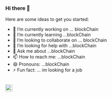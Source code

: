 ### Hi there 👋

Here are some ideas to get you started:

- 🔭 I’m currently working on ... blockChain
- 🌱 I’m currently learning ...blockChain
- 👯 I’m looking to collaborate on ... blockChain
- 🤔 I’m looking for help with ...blockChain
- 💬 Ask me about ...blockChain
- 📫 How to reach me: ...blockChain
- 😄 Pronouns: ...blockChain
- ⚡ Fun fact: ... im looking for a job

<br/>



<a href="https://www.instagram.com/hemant.gz/">
  <img align="left" alt="Instagram" width="22px" src="https://cdn.jsdelivr.net/npm/simple-icons@v3/icons/instagram.svg" />
</a>



<br />
